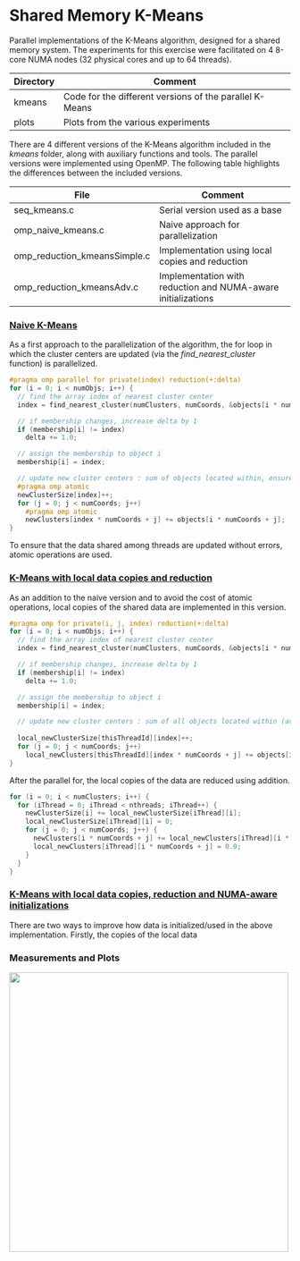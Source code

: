 # Shared Memory K-Means

Parallel implementations of the K-Means algorithm, designed for a shared memory system. The experiments for this
exercise were facilitated on 4 8-core NUMA nodes (32 physical cores and up to 64 threads).

| Directory | Comment                                                 |
|-----------|---------------------------------------------------------|
| kmeans    | Code for the different versions of the parallel K-Means |
| plots     | Plots from the various experiments                      |

There are 4 different versions of the K-Means algorithm included in the _kmeans_ folder, along with auxiliary functions
and
tools. The parallel versions were implemented using OpenMP.
The following table highlights the differences between the included versions.

| File                         | Comment                                                      |
|------------------------------|--------------------------------------------------------------|
| seq_kmeans.c                 | Serial version used as a base                                |
| omp_naive_kmeans.c           | Naive approach for parallelization                           |
| omp_reduction_kmeansSimple.c | Implementation using local copies and reduction              |
| omp_reduction_kmeansAdv.c    | Implementation with reduction and NUMA-aware initializations |

### [Naive K-Means](kmeans/omp_naive_kmeans.c)

As a first approach to the parallelization of the algorithm, the for loop in which the cluster centers are updated
(via the _find_nearest_cluster_ function) is parallelized. 

```c
#pragma omp parallel for private(index) reduction(+:delta)
for (i = 0; i < numObjs; i++) {
  // find the array index of nearest cluster center
  index = find_nearest_cluster(numClusters, numCoords, &objects[i * numCoords], clusters);

  // if membership changes, increase delta by 1
  if (membership[i] != index)
    delta += 1.0;

  // assign the membership to object i
  membership[i] = index;

  // update new cluster centers : sum of objects located within, ensure access is atomic to avoid errors
  #pragma omp atomic
  newClusterSize[index]++;
  for (j = 0; j < numCoords; j++)
    #pragma omp atomic
    newClusters[index * numCoords + j] += objects[i * numCoords + j];
}
```
To ensure that the data shared among threads are updated
without errors, atomic operations are used.

### [K-Means with local data copies and reduction](kmeans/omp_reduction_kmeansSimple.c)

As an addition to the naive version and to avoid the cost of atomic operations, local copies of the shared
data are implemented in this version. 
```c
#pragma omp for private(i, j, index) reduction(+:delta)
for (i = 0; i < numObjs; i++) {
  // find the array index of nearest cluster center
  index = find_nearest_cluster(numClusters, numCoords, &objects[i * numCoords], clusters);

  // if membership changes, increase delta by 1
  if (membership[i] != index)
    delta += 1.0;

  // assign the membership to object i
  membership[i] = index;

  // update new cluster centers : sum of all objects located within (average will be performed later)
  
  local_newClusterSize[thisThreadId][index]++;
  for (j = 0; j < numCoords; j++)
    local_newClusters[thisThreadId][index * numCoords + j] += objects[i * numCoords + j];
}
```
After the parallel for, the local copies of the data are reduced using addition.

```c
for (i = 0; i < numClusters; i++) {
  for (iThread = 0; iThread < nthreads; iThread++) {
    newClusterSize[i] += local_newClusterSize[iThread][i];
    local_newClusterSize[iThread][i] = 0;
    for (j = 0; j < numCoords; j++) {
      newClusters[i * numCoords + j] += local_newClusters[iThread][i * numCoords + j];
      local_newClusters[iThread][i * numCoords + j] = 0.0;
    }
  }
}
```

### [K-Means with local data copies, reduction and NUMA-aware initializations](kmeans/omp_reduction_kmeansAdv.c)

There are two ways to improve how data is initialized/used in the above implementation. Firstly, the copies of the local
data

### Measurements and Plots

<img src="figures/gsFig.png" width="500">
